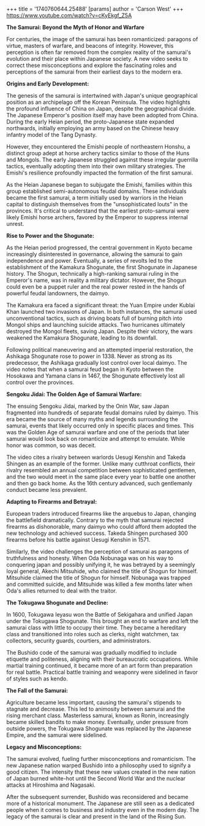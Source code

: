 +++
 title = '1740760644.25488'
[params]
	author = 'Carson West'
+++
https://www.youtube.com/watch?v=cKyEkgf_Z5A

**The Samurai: Beyond the Myth of Honor and Warfare**

For centuries, the image of the samurai has been romanticized: paragons of virtue, masters of warfare, and beacons of integrity. However, this perception is often far removed from the complex reality of the samurai's evolution and their place within Japanese society. A new video seeks to correct these misconceptions and explore the fascinating roles and perceptions of the samurai from their earliest days to the modern era.

**Origins and Early Development:**

The genesis of the samurai is intertwined with Japan's unique geographical position as an archipelago off the Korean Peninsula. The video highlights the profound influence of China on Japan, despite the geographical divide. The Japanese Emperor's position itself may have been adopted from China. During the early Heian period, the proto-Japanese state expanded northwards, initially employing an army based on the Chinese heavy infantry model of the Tang Dynasty.

However, they encountered the Emishi people of northeastern Honshu, a distinct group adept at horse archery tactics similar to those of the Huns and Mongols. The early Japanese struggled against these irregular guerrilla tactics, eventually adopting them into their own military strategies. The Emishi's resilience profoundly impacted the formation of the first samurai.

As the Heian Japanese began to subjugate the Emishi, families within this group established semi-autonomous feudal domains. These individuals became the first samurai, a term initially used by warriors in the Heian capital to distinguish themselves from the "unsophisticated louts" in the provinces. It's critical to understand that the earliest proto-samurai were likely Emishi horse archers, favored by the Emperor to suppress internal unrest.

**Rise to Power and the Shogunate:**

As the Heian period progressed, the central government in Kyoto became increasingly disinterested in governance, allowing the samurai to gain independence and power. Eventually, a series of revolts led to the establishment of the Kamakura Shogunate, the first Shogunate in Japanese history. The Shogun, technically a high-ranking samurai ruling in the Emperor's name, was in reality a military dictator. However, the Shogun could even be a puppet ruler and the real power rested in the hands of powerful feudal landowners, the daimyo.

The Kamakura era faced a significant threat: the Yuan Empire under Kublai Khan launched two invasions of Japan. In both instances, the samurai used unconventional tactics, such as driving boats full of burning pitch into Mongol ships and launching suicide attacks. Two hurricanes ultimately destroyed the Mongol fleets, saving Japan. Despite their victory, the wars weakened the Kamakura Shogunate, leading to its downfall.

Following political maneuvering and an attempted imperial restoration, the Ashikaga Shogunate rose to power in 1338. Never as strong as its predecessor, the Ashikaga gradually lost control over local daimyo. The video notes that when a samurai feud began in Kyoto between the Hosokawa and Yamana clans in 1467, the Shogunate effectively lost all control over the provinces.

**Sengoku Jidai: The Golden Age of Samurai Warfare:**

The ensuing Sengoku Jidai, marked by the Onin War, saw Japan fragmented into hundreds of separate feudal domains ruled by daimyo. This era became the source of many myths and legends surrounding the samurai, events that likely occurred only in specific places and times. This was the Golden Age of samurai warfare and one of the periods that later samurai would look back on romanticize and attempt to emulate. While honor was common, so was deceit.

The video cites a rivalry between warlords Uesugi Kenshin and Takeda Shingen as an example of the former. Unlike many cutthroat conflicts, their rivalry resembled an annual competition between sophisticated gentlemen, and the two would meet in the same place every year to battle one another and then go back home. As the 16th century advanced, such gentlemanly conduct became less prevalent.

**Adapting to Firearms and Betrayal:**

European traders introduced firearms like the arquebus to Japan, changing the battlefield dramatically. Contrary to the myth that samurai rejected firearms as dishonorable, many daimyo who could afford them adopted the new technology and achieved success. Takeda Shingen purchased 300 firearms before his battle against Uesugi Kenshin in 1571.

Similarly, the video challenges the perception of samurai as paragons of truthfulness and honesty. When Oda Nobunaga was on his way to conquering japan and possibly unifying it, he was betrayed by a seemingly loyal general, Akechi Mitsuhide, who claimed the title of Shogun for himself. Mitsuhide claimed the title of Shogun for himself. Nobunaga was trapped and committed suicide, and Mitsuhide was killed a few months later when Oda's allies returned to deal with the traitor.

**The Tokugawa Shogunate and Decline:**

In 1600, Tokugawa Ieyasu won the Battle of Sekigahara and unified Japan under the Tokugawa Shogunate. This brought an end to warfare and left the samurai class with little to occupy their time. They became a hereditary class and transitioned into roles such as clerks, night watchmen, tax collectors, security guards, courtiers, and administrators.

The Bushido code of the samurai was gradually modified to include etiquette and politeness, aligning with their bureaucratic occupations. While martial training continued, it became more of an art form than preparation for real battle. Practical battle training and weaponry were sidelined in favor of styles such as kendo.

**The Fall of the Samurai:**

Agriculture became less important, causing the samurai's stipends to stagnate and decrease. This led to animosity between samurai and the rising merchant class. Masterless samurai, known as Ronin, increasingly became skilled bandits to make money. Eventually, under pressure from outside powers, the Tokugawa Shogunate was replaced by the Japanese Empire, and the samurai were sidelined.

**Legacy and Misconceptions:**

The samurai evolved, fueling further misconceptions and romanticism. The new Japanese nation warped Bushido into a philosophy used to signify a good citizen. The intensity that these new values created in the new nation of Japan burned white-hot until the Second World War and the nuclear attacks at Hiroshima and Nagasaki.

After the subsequent surrender, Bushido was reconsidered and became more of a historical monument. The Japanese are still seen as a dedicated people when it comes to business and industry even in the modern day. The legacy of the samurai is clear and present in the land of the Rising Sun.
